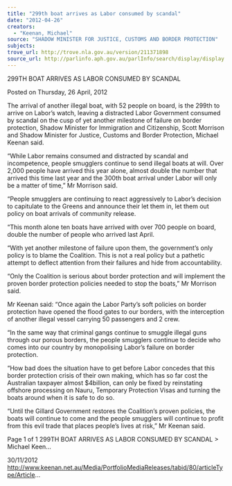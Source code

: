 ```yaml
---
title: "299th boat arrives as Labor consumed by scandal"
date: "2012-04-26"
creators:
  - "Keenan, Michael"
source: "SHADOW MINISTER FOR JUSTICE, CUSTOMS AND BORDER PROTECTION"
subjects:
trove_url: http://trove.nla.gov.au/version/211371898
source_url: http://parlinfo.aph.gov.au/parlInfo/search/display/display.w3p;query=Id%3A%22media/pressrel/2078397%22
---
```


 299TH BOAT ARRIVES AS LABOR CONSUMED BY  SCANDAL

 Posted on Thursday, 26 April, 2012

 The arrival of another  illegal boat, with 52 people on board, is the 299th  to  arrive  on  Labor’s  watch,   leaving a distracted Labor Government consumed by scandal on the cusp of yet another milestone of  failure  on  border  protection,  Shadow  Minister  for  Immigration  and  Citizenship,  Scott  Morrison  and   Shadow Minister for Justice, Customs and Border Protection, Michael Keenan said.

 “While  Labor  remains  consumed  and  distracted  by  scandal  and  incompetence,  people  smugglers   continue to send illegal boats at will. Over 2,000 people have arrived this year alone, almost double the  number that arrived this time last year and the 300th boat arrival under Labor will only be a matter of  time,” Mr Morrison said.

 “People smugglers are continuing to react aggressively to Labor’s decision to capitulate to the Greens  and announce their let them in, let them out policy on boat arrivals of community release.

 “This month alone ten boats have arrived with over 700 people on board, double the number of people  who arrived last April.

 “With  yet  another  milestone  of  failure  upon  them,  the  government’s  only  policy  is  to  blame  the   Coalition. This is not a real policy but a pathetic attempt to deflect attention from their failures and hide  from accountability.

 “Only the Coalition is serious about border protection and will implement the proven border protection  policies needed to stop the boats,” Mr Morrison said.

 Mr  Keenan  said:  “Once  again  the  Labor  Party’s  soft  policies  on  border  protection  have  opened  the   flood gates to our borders, with the interception of another illegal vessel carrying 50 passengers and 2  crew.

 “In the same way that criminal gangs continue to smuggle illegal guns through our porous borders, the  people smugglers continue to decide who comes into our country by monopolising Labor’s failure on  border protection.

 “How  bad  does  the  situation  have  to  get  before  Labor  concedes  that  this  border  protection  crisis  of   their own making, which has so far cost the Australian taxpayer almost $4billion, can only be fixed by  reinstating offshore  processing  on  Nauru,  Temporary  Protection  Visas  and  turning  the  boats  around   when it is safe to do so.

 “Until the Gillard Government restores the Coalition’s proven policies, the boats will continue to come  and the people smugglers will continue to profit from this evil trade that places people’s lives at risk,”  Mr Keenan said.

 Page 1 of 1 299TH BOAT ARRIVES AS LABOR CONSUMED BY SCANDAL > Michael Keen...

 30/11/2012 http://www.keenan.net.au/Media/PortfolioMediaReleases/tabid/80/articleType/Article...

